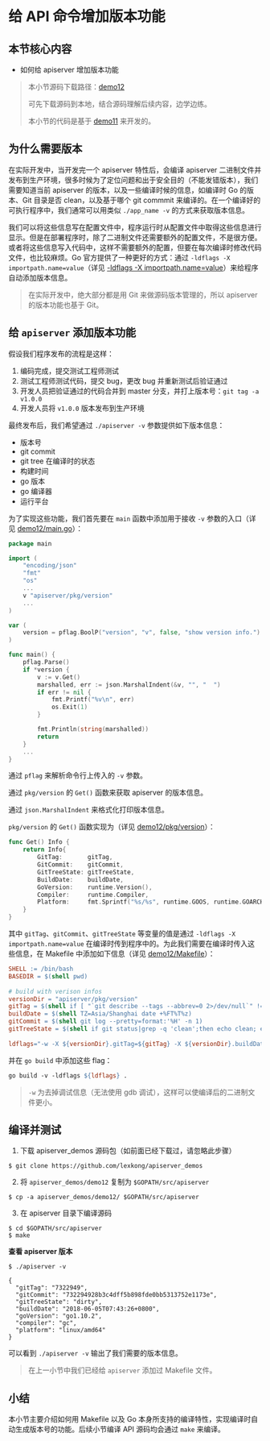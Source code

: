 # 给 API 命令增加版本功能

## 本节核心内容

+ 如何给 apiserver 增加版本功能

> 本小节源码下载路径：[demo12](https://github.com/lexkong/apiserver_demos/tree/master/demo12)
>
> 可先下载源码到本地，结合源码理解后续内容，边学边练。
>
> 本小节的代码是基于 [demo11](https://github.com/lexkong/apiserver_demos/tree/master/demo11) 来开发的。


## 为什么需要版本

在实际开发中，当开发完一个 apiserver 特性后，会编译 apiserver 二进制文件并发布到生产环境，很多时候为了定位问题和出于安全目的（不能发错版本），我们需要知道当前 apiserver 的版本，以及一些编译时候的信息，如编译时 Go 的版本、Git 目录是否 clean，以及基于哪个 git commmit 来编译的。在一个编译好的可执行程序中，我们通常可以用类似 `./app_name -v` 的方式来获取版本信息。

我们可以将这些信息写在配置文件中，程序运行时从配置文件中取得这些信息进行显示。但是在部署程序时，除了二进制文件还需要额外的配置文件，不是很方便。或者将这些信息写入代码中，这样不需要额外的配置，但要在每次编译时修改代码文件，也比较麻烦。Go 官方提供了一种更好的方式：通过 `-ldflags -X importpath.name=value`（详见 [-ldflags -X importpath.name=value](https://golang.org/cmd/link/)）来给程序自动添加版本信息。

> 在实际开发中，绝大部分都是用 Git 来做源码版本管理的，所以 apiserver 的版本功能也基于 Git。

## 给 `apiserver` 添加版本功能

假设我们程序发布的流程是这样：

1. 编码完成，提交测试工程师测试
2. 测试工程师测试代码，提交 bug，更改 bug 并重新测试后验证通过
3. 开发人员把验证通过的代码合并到 master 分支，并打上版本号：`git tag -a v1.0.0`
4. 开发人员将 `v1.0.0` 版本发布到生产环境

最终发布后，我们希望通过 `./apiserver -v` 参数提供如下版本信息：

+ 版本号
+ git commit
+ git tree 在编译时的状态
+ 构建时间
+ go 版本
+ go 编译器
+ 运行平台

为了实现这些功能，我们首先要在 `main` 函数中添加用于接收 `-v` 参数的入口（详见 [demo12/main.go](https://github.com/lexkong/apiserver_demos/blob/master/demo12/main.go)）：

```go
package main

import (
	"encoding/json"
	"fmt"
	"os"
	...
	v "apiserver/pkg/version"
	...
)

var (
	version = pflag.BoolP("version", "v", false, "show version info.")
)

func main() {
	pflag.Parse()
	if *version {
		v := v.Get()
		marshalled, err := json.MarshalIndent(&v, "", "  ")
		if err != nil {
			fmt.Printf("%v\n", err)
			os.Exit(1)
		}

		fmt.Println(string(marshalled))
		return
	}
	...
}
```

通过 `pflag` 来解析命令行上传入的 `-v` 参数。

通过 `pkg/version` 的 `Get()` 函数来获取 apiserver 的版本信息。

通过 `json.MarshalIndent` 来格式化打印版本信息。


`pkg/version` 的 `Get()` 函数实现为（详见 [demo12/pkg/version](https://github.com/lexkong/apiserver_demos/tree/master/demo12/pkg/version)）：

```go
func Get() Info {
	return Info{
		GitTag:       gitTag,
		GitCommit:    gitCommit,
		GitTreeState: gitTreeState,
		BuildDate:    buildDate,
		GoVersion:    runtime.Version(),
		Compiler:     runtime.Compiler,
		Platform:     fmt.Sprintf("%s/%s", runtime.GOOS, runtime.GOARCH),
	}
}
```

其中 `gitTag`、`gitCommit`、`gitTreeState` 等变量的值是通过 `-ldflags -X importpath.name=value` 在编译时传到程序中的。为此我们需要在编译时传入这些信息，在 Makefile 中添加如下信息（详见 [demo12/Makefile](https://github.com/lexkong/apiserver_demos/blob/master/demo12/Makefile)）：

```makefile
SHELL := /bin/bash 
BASEDIR = $(shell pwd)
 
# build with verison infos
versionDir = "apiserver/pkg/version"
gitTag = $(shell if [ "`git describe --tags --abbrev=0 2>/dev/null`" != "" ];then git describe --tags --abbrev=0; else git log --pretty=format:'%h' -n 1; fi)
buildDate = $(shell TZ=Asia/Shanghai date +%FT%T%z)
gitCommit = $(shell git log --pretty=format:'%H' -n 1)
gitTreeState = $(shell if git status|grep -q 'clean';then echo clean; else echo dirty; fi)
 
ldflags="-w -X ${versionDir}.gitTag=${gitTag} -X ${versionDir}.buildDate=${buildDate} -X ${versionDir}.gitCommit=${gitCommit} -X ${versionDir}.gitTreeState=${gitTreeState}"
```

并在 `go build` 中添加这些 flag：

```makefile
go build -v -ldflags ${ldflags} .
```

> `-w` 为去掉调试信息（无法使用 gdb 调试），这样可以使编译后的二进制文件更小。

## 编译并测试

1. 下载 apiserver_demos 源码包（如前面已经下载过，请忽略此步骤）

```
$ git clone https://github.com/lexkong/apiserver_demos
```

2. 将 `apiserver_demos/demo12` 复制为 `$GOPATH/src/apiserver`

```
$ cp -a apiserver_demos/demo12/ $GOPATH/src/apiserver
```

3. 在 apiserver 目录下编译源码

```
$ cd $GOPATH/src/apiserver
$ make
```

**查看 apiserver 版本**

```
$ ./apiserver -v

{
  "gitTag": "7322949",
  "gitCommit": "732294928b3c4dff5b898fde0bb5313752e1173e",
  "gitTreeState": "dirty",
  "buildDate": "2018-06-05T07:43:26+0800",
  "goVersion": "go1.10.2",
  "compiler": "gc",
  "platform": "linux/amd64"
}
```

可以看到 `./apiserver -v` 输出了我们需要的版本信息。

> 在上一小节中我们已经给 `apiserver` 添加过 Makefile 文件。

## 小结

本小节主要介绍如何用 Makefile 以及 Go 本身所支持的编译特性，实现编译时自动生成版本号的功能。后续小节编译 API 源码均会通过 `make` 来编译。